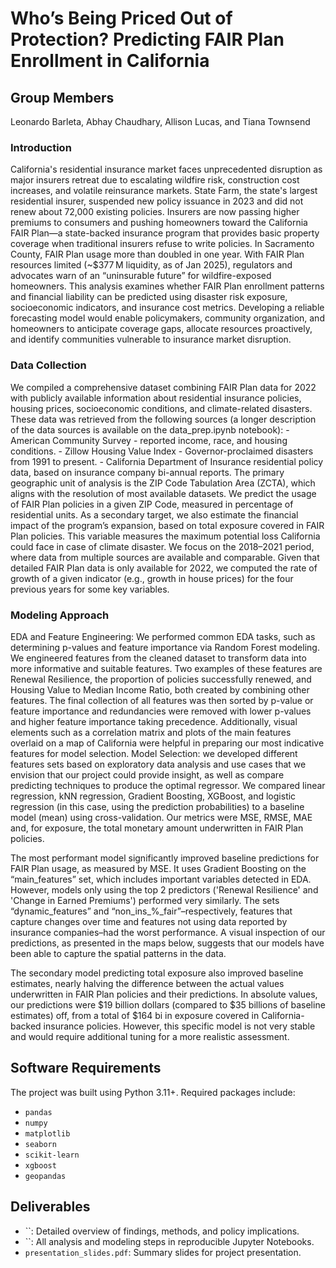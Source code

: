 # Who’s Being Priced Out of Protection? Predicting FAIR Plan Enrollment in California

## Group Members
Leonardo Barleta, Abhay Chaudhary, Allison Lucas, and Tiana Townsend

### Introduction
California's residential insurance market faces unprecedented disruption as major insurers retreat due to escalating wildfire risk, construction cost increases, and volatile reinsurance markets. State Farm, the state's largest residential insurer, suspended new policy issuance in 2023 and did not renew about 72,000 existing policies. Insurers are now passing higher premiums to consumers and pushing homeowners toward the California FAIR Plan—a state-backed insurance program that provides basic property coverage when traditional insurers refuse to write policies. In Sacramento County, FAIR Plan usage more than doubled in one year. With FAIR Plan resources limited (~$377 M liquidity, as of Jan 2025), regulators and advocates warn of an “uninsurable future” for wildfire-exposed homeowners.
This analysis examines whether FAIR Plan enrollment patterns and financial liability can be predicted using disaster risk exposure, socioeconomic indicators, and insurance cost metrics. Developing a reliable forecasting model would enable policymakers, community organization, and homeowners to anticipate coverage gaps, allocate resources proactively, and identify communities vulnerable to insurance market disruption.
### Data Collection
We compiled a comprehensive dataset combining FAIR Plan data for 2022 with publicly available information about residential insurance policies, housing prices, socioeconomic conditions, and climate-related disasters. These data was retrieved from the following sources (a longer description of the data sources is available on the data_prep.ipynb notebook):
    - American Community Survey - reported income, race, and housing conditions.
    - Zillow Housing Value Index
    - Governor-proclaimed disasters from 1991 to present.
    - California Department of Insurance residential policy data, based on insurance company bi-annual reports.
The primary geographic unit of analysis is the ZIP Code Tabulation Area (ZCTA), which aligns with the resolution of most available datasets. We predict the usage of FAIR Plan policies in a given ZIP Code, measured in percentage of residential units. As a secondary target, we also estimate the financial impact of the program’s expansion, based on total exposure covered in FAIR Plan policies. This variable measures the maximum potential loss California could face in case of climate disaster.
We focus on the 2018–2021 period, where data from multiple sources are available and comparable. Given that detailed FAIR Plan data is only available for 2022, we computed the rate of growth of a given indicator (e.g., growth in house prices) for the four previous years for some key variables.
### Modeling Approach
EDA and Feature Engineering: We performed common EDA tasks, such as determining p-values and feature importance via Random Forest modeling. We engineered features from the cleaned dataset to transform data into more informative and suitable features. Two examples of these features are Renewal Resilience, the proportion of policies successfully renewed, and Housing Value to Median Income Ratio, both created by combining other features. The final collection of all features was then sorted by p-value or feature importance and redundancies were removed with lower p-values and higher feature importance taking precedence. Additionally, visual elements such as a correlation matrix and plots of the main features overlaid on a map of California were helpful in preparing our most indicative features for model selection.
Model Selection: we developed different features sets based on exploratory data analysis and use cases that we envision that our project could provide insight, as well as compare predicting techniques to produce the optimal regressor. We compared linear regression, kNN regression, Gradient Boosting, XGBoost, and logistic regression (in this case, using the prediction probabilities) to a baseline model (mean) using cross-validation. Our metrics were MSE, RMSE, MAE and, for exposure, the total monetary amount underwritten in FAIR Plan policies.

The most performant model significantly improved baseline predictions for FAIR Plan usage, as measured by MSE. It uses Gradient Boosting on the “main_features” set, which includes important variables detected in EDA. However, models only using the top 2 predictors ('Renewal Resilience' and 'Change in Earned Premiums') performed very similarly. The sets “dynamic_features” and “non_ins_%_fair”–respectively, features that capture changes over time and features not using data reported by insurance companies–had the worst performance. A visual inspection of our predictions, as presented in the maps below, suggests that our models have been able to capture the spatial patterns in the data.

The secondary model predicting total exposure also improved baseline estimates, nearly halving the difference between the actual values underwritten in FAIR Plan policies and their predictions. In absolute values, our predictions were $19 billion dollars (compared to $35 billions of baseline estimates) off, from a total of $164 bi in exposure covered in California-backed insurance policies. However, this specific model is not very stable and would require additional tuning for a more realistic assessment.


## Software Requirements
The project was built using Python 3.11+. Required packages include:

* `pandas`
* `numpy`
* `matplotlib`
* `seaborn`
* `scikit-learn`
* `xgboost`
* `geopandas`

## Deliverables
- ``: Detailed overview of findings, methods, and policy implications.
- ``: All analysis and modeling steps in reproducible Jupyter Notebooks.
- `presentation_slides.pdf`: Summary slides for project presentation.
